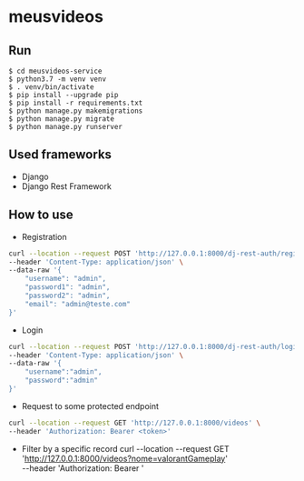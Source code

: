# meusvideos

## Run
```
$ cd meusvideos-service
$ python3.7 -m venv venv
$ . venv/bin/activate
$ pip install --upgrade pip
$ pip install -r requirements.txt
$ python manage.py makemigrations
$ python manage.py migrate
$ python manage.py runserver
```

## Used frameworks
* Django
* Django Rest Framework

## How to use

* Registration
```bash
curl --location --request POST 'http://127.0.0.1:8000/dj-rest-auth/registration/' \
--header 'Content-Type: application/json' \
--data-raw '{
    "username": "admin",
    "password1": "admin",
    "password2": "admin",
    "email": "admin@teste.com"
}'
```

* Login
```bash
curl --location --request POST 'http://127.0.0.1:8000/dj-rest-auth/login/' \
--header 'Content-Type: application/json' \
--data-raw '{
    "username":"admin",
    "password":"admin"
}'
```

* Request to some protected endpoint
```bash
curl --location --request GET 'http://127.0.0.1:8000/videos' \
--header 'Authorization: Bearer <token>'
```

* Filter by a specific record
curl --location --request GET 'http://127.0.0.1:8000/videos?nome=valorantGameplay' \
--header 'Authorization: Bearer <token>'
